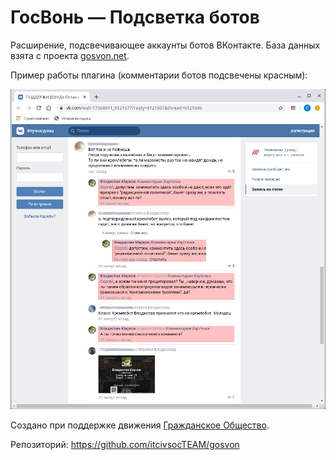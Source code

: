 # ГосВонь — Подсветка ботов

Расширение, подсвечивающее аккаунты ботов ВКонтакте. База данных взята с проекта [gosvon.net](https://gosvon.net).

Пример работы плагина (комментарии ботов подсвечены красным):

![Screenshot](example.png)

Создано при поддержке движения [Гражданское Общество](https://civsoc.net/).
 
Репозиторий: https://github.com/itcivsocTEAM/gosvon
